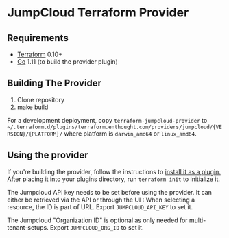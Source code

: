 # JumpCloud Terraform Provider

## Requirements

- [Terraform](https://www.terraform.io/downloads.html) 0.10+
- [Go](https://golang.org/doc/install) 1.11 (to build the provider plugin)

## Building The Provider

1. Clone repository
2. make build

For a development deployment, copy `terraform-jumpcloud-provider` to 
`~/.terraform.d/plugins/terraform.enthought.com/providers/jumpcloud/{VERSION}/{PLATFORM}/`
where platform is `darwin_amd64` or `linux_amd64`.

## Using the provider

If you're building the provider, follow the instructions to [install it as a plugin.](https://www.terraform.io/docs/plugins/basics.html#installing-a-plugin) After placing it into your plugins directory,  run `terraform init` to initialize it.

The Jumpcloud API key needs to be set before using the provider. It can either be retrieved via the API or through the UI : When selecting a resource, the ID is part of URL.
Export `JUMPCLOUD_API_KEY` to set it.

The Jumpcloud "Organization ID" is optional as only needed for multi-tenant-setups.
Export `JUMPCLOUD_ORG_ID` to set it.
